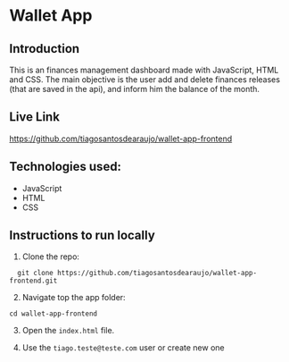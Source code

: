 # Wallet App

## Introduction

This is an finances management dashboard made with JavaScript, HTML and CSS. The main objective is the user add and delete finances releases (that are saved in the api), and inform him the balance of the month.

## Live Link

https://github.com/tiagosantosdearaujo/wallet-app-frontend

## Technologies used:

- JavaScript
- HTML
- CSS

## Instructions to run locally

1. Clone the repo:

```
  git clone https://github.com/tiagosantosdearaujo/wallet-app-frontend.git
```

2. Navigate top the app folder:

```
cd wallet-app-frontend
```

3. Open the `index.html` file.

4. Use the `tiago.teste@teste.com` user or create new one
